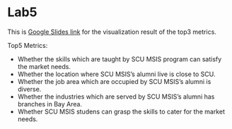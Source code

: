 # Lab5

This is [Google Slides link](https://docs.google.com/a/scu.edu/presentation/d/1hd38KSNFJrmm4dgae-twMDY5_hHUPzQwQj0cEqjiqMQ/edit?usp=sharing) for the visualization result of the top3 metrics.

Top5 Metrics:

 * Whether the skills which are taught by SCU MSIS program can satisfy the market needs.
 * Whether the location where SCU MSIS’s alumni live is close to SCU.
 * Whether the job area which are occupied by SCU MSIS’s alumni is diverse.
 * Whether the industries which are served by SCU MSIS’s alumni has branches in Bay Area.
 * Whether SCU MSIS studens can grasp the skills to cater for the market needs.

